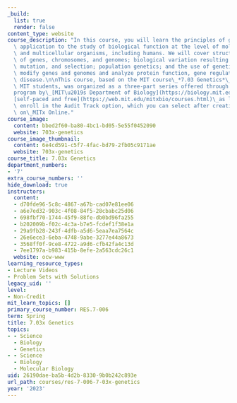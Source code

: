 ```yaml
---
_build:
  list: true
  render: false
content_type: website
course_description: "In this course, you will learn the principles of genetics with\
  \ application to the study of biological function at the level of molecules, cells,\
  \ and multicellular organisms, including humans. We will cover structure and function\
  \ of genes, chromosomes, and genomes; biological variation resulting from recombination,\
  \ mutation, and selection; population genetics; and the use of genetic methods to\
  \ modify genes and genomes and analyze protein function, gene regulation, and inherited\
  \ disease.\n\nThis course, based on the MIT course\_*7.03 Genetics*\_taken by enrolled\
  \ MIT students, was organized as a three-part series offered through the\_MITx\_\
  program by\_[MIT\u2019s Department of Biology](https://biology.mit.edu/). It is\_\
  [self-paced and free](https://web.mit.edu/mitxbio/courses.html)\_as long as you\
  \ enroll in the Audit Track option, which you can select after creating a free account\
  \ on\_MITx Online."
course_image:
  content: bbed2f60-ba80-4bc1-bd05-5e55f0452090
  website: 703x-genetics
course_image_thumbnail:
  content: 6e4cd591-c5f7-4fac-bd79-2fb05c9171ae
  website: 703x-genetics
course_title: 7.03x Genetics
department_numbers:
- '7'
extra_course_numbers: ''
hide_download: true
instructors:
  content:
  - d70fde96-5c8c-4867-a67b-cad07e81ee06
  - a6e7ed32-903c-4f08-84f5-28cbabc25d06
  - 698fbf70-1744-45f9-88fe-db0bd96fa255
  - b202009b-f02c-4c3a-b7e5-fcdef1f38e1a
  - 29a9fb28-243f-4dfb-a5d6-5eaa7ea7564c
  - 26e6ece3-6eba-4748-9abe-3277e44a8673
  - 3568ff0f-9ce8-4722-a9d6-cfb42fa4c13d
  - 7ee1797a-b983-415b-8efe-2a563cdc26c1
  website: ocw-www
learning_resource_types:
- Lecture Videos
- Problem Sets with Solutions
legacy_uid: ''
level:
- Non-Credit
mit_learn_topics: []
primary_course_number: RES.7-006
term: Spring
title: 7.03x Genetics
topics:
- - Science
  - Biology
  - Genetics
- - Science
  - Biology
  - Molecular Biology
uid: 26190dae-ba5b-4d2b-8330-9b0b242c893e
url_path: courses/res-7-006-7-03x-genetics
year: '2023'
---
```

